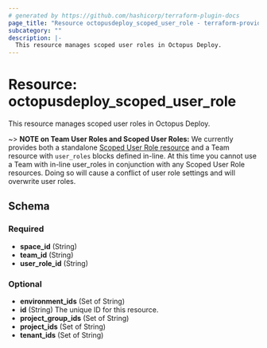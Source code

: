 ```yaml
---
# generated by https://github.com/hashicorp/terraform-plugin-docs
page_title: "Resource octopusdeploy_scoped_user_role - terraform-provider-octopusdeploy"
subcategory: ""
description: |-
  This resource manages scoped user roles in Octopus Deploy.
---
```


# Resource: octopusdeploy_scoped_user_role

This resource manages scoped user roles in Octopus Deploy.

~> **NOTE on Team User Roles and Scoped User Roles:** We currently
provides both a standalone [Scoped User Role resource](scoped_user_role.html)
and a Team resource with `user_roles` blocks defined in-line. At this time you 
cannot use a Team with in-line user_roles in conjunction with any Scoped User Role 
resources. Doing so will cause a conflict of user role settings and will overwrite 
user roles.


<!-- schema generated by tfplugindocs -->
## Schema

### Required

- **space_id** (String)
- **team_id** (String)
- **user_role_id** (String)

### Optional

- **environment_ids** (Set of String)
- **id** (String) The unique ID for this resource.
- **project_group_ids** (Set of String)
- **project_ids** (Set of String)
- **tenant_ids** (Set of String)

